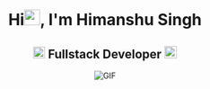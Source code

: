<h1 align="center">Hi<img src="https://github.com/YourUsername/YourUsername/blob/main/icons/Hi.gif" width="28px"/>, I'm Himanshu Singh</h1>
<h2 align="center">
  <img src="https://komarev.com/ghpvc/?username=Himanshu250625&color=dc143c&style=for-the-badge" alt="Profile Views" style="height:21px;">
  Fullstack Developer
  <a href="https://himanshusingh-portfolio-2dfpk3c.netlify.app/">
    <img src="https://img.shields.io/badge/Portfolio-543DE0?style=for-the-badge&logo=About.me&logoColor=white" alt="Portfolio" style="height:22px;">
  </a>
</h2>
<div align="center">
 <img alt="GIF" src="https://media4.giphy.com/media/11KzOet1ElBDz2/giphy.gif?cid=6c09b952ufa3xxbbm0mpuadm2zaik3wjp4m9luz2ly0lyz8d&ep=v1_internal_gif_by_id&rid=giphy.gif&ct=g" />
</div>
